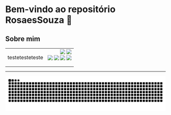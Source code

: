 # Bem-vindo ao repositório RosaesSouza 👋

## Sobre mim
<table>
  <tr>
    <td align="left" valign="top">
      <p style="font-size: 16px;">testetesteteste</p>
    </td>
    <td align="right" valign="top">
      <img src="https://streak-stats.demolab.com?user=RosaesSouza&locale=pt-br&mode=daily&theme=gruvbox&hide_border=true&border_radius=5&date_format=M%20j%5B,%20Y%5D&order=3" height="126" />
      <img src="https://github-readme-stats.vercel.app/api/top-langs?username=RosaesSouza&locale=pt-br&hide_title=false&layout=compact&card_width=320&langs_count=5&theme=gruvbox&hide_border=true" height="126" />
      <br>
      <img src="https://cdn.jsdelivr.net/gh/devicons/devicon/icons/javascript/javascript-original.svg" height="40" />
      <img src="https://cdn.jsdelivr.net/gh/devicons/devicon/icons/html5/html5-original.svg" height="40" />
      <img src="https://cdn.jsdelivr.net/gh/devicons/devicon/icons/css3/css3-original.svg" height="40" />
      <img src="https://cdn.jsdelivr.net/gh/devicons/devicon/icons/svelte/svelte-original.svg" height="40" />
    </td>
  </tr>
</table>

---
<p align="center">
  <img src="https://raw.githubusercontent.com/RosaesSouza/Readme/output/snake.svg" alt="Snake animation" />
</p>
